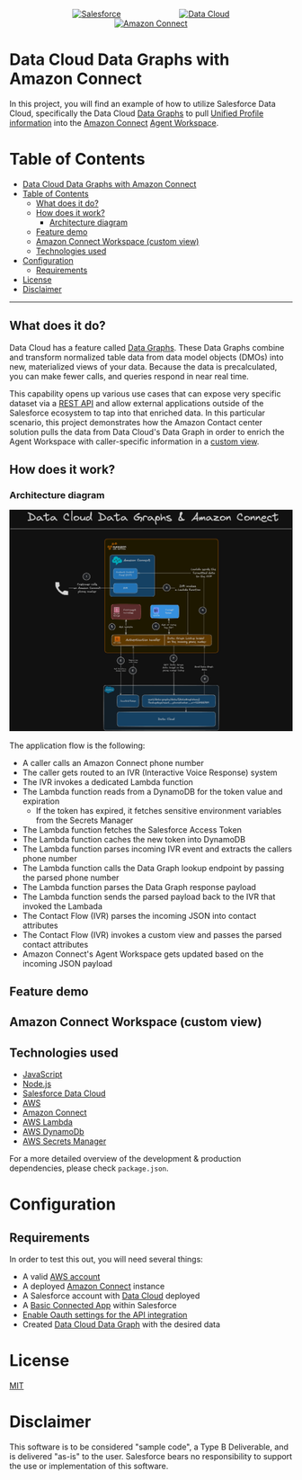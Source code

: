 <p align="center">
<a  href="https://www.salesforce.com/"><img  src="https://a.sfdcstatic.com/shared/images/c360-nav/salesforce-with-type-logo.svg"  alt="Salesforce"  width="150" height="150" hspace="50" /></a>
<a  href="https://www.salesforce.com/data/"><img  src="https://cdn.vidyard.com/hubs/logos/60cb440e-ec9e-4786-9a95-85fdc45dcb89.png"  alt="Data Cloud"  width="150" height="150" hspace="50"/></a>
<a  href="https://aws.amazon.com/connect/"><img  src="https://dvsanalytics.com/wp-content/uploads/2021/09/amazon-connect-removebg-preview.png"  alt="Amazon Connect"  width="150" height="150"  hspace="50"/></a>
<p/>

# Data Cloud Data Graphs with Amazon Connect

In this project, you will find an example of how to utilize Salesforce Data Cloud, specifically the Data Cloud [Data Graphs](https://help.salesforce.com/s/articleView?id=sf.c360_a_data_graphs.htm&type=5) to pull [Unified Profile information](https://help.salesforce.com/s/articleView?id=sf.c360_a_identity_resolution.htm&type=5) into the [Amazon Connect](https://aws.amazon.com/connect) [Agent Workspace](https://docs.aws.amazon.com/connect/latest/adminguide/agent-workspace.html).

# Table of Contents

- [Data Cloud Data Graphs with Amazon Connect](#data-cloud-data-graphs-with-amazon-connect)
- [Table of Contents](#table-of-contents)
  - [What does it do?](#what-does-it-do)
  - [How does it work?](#how-does-it-work)
    - [Architecture diagram](#architecture-diagram)
  - [Feature demo](#feature-demo)
  - [Amazon Connect Workspace (custom view)](#amazon-connect-workspace-custom-view)
  - [Technologies used](#technologies-used)
- [Configuration](#configuration)
  - [Requirements](#requirements)
- [License](#license)
- [Disclaimer](#disclaimer)

---

## What does it do?

Data Cloud has a feature called [Data Graphs](https://help.salesforce.com/s/articleView?id=sf.c360_a_data_graphs.htm&language=en_US&type=5). These Data Graphs combine and transform normalized table data from data model objects (DMOs) into new, materialized views of your data. Because the data is precalculated, you can make fewer calls, and queries respond in near real time.

This capability opens up various use cases that can expose very specific dataset via a [REST API](https://developer.salesforce.com/docs/platform/connectapi/references/spec?meta=getDataGraphDataByLookup) and allow external applications outside of the Salesforce ecosystem to tap into that enriched data. In this particular scenario, this project demonstrates how the Amazon Contact center solution pulls the data from Data Cloud's Data Graph in order to enrich the Agent Workspace with caller-specific information in a [custom view](https://docs.aws.amazon.com/connect/latest/adminguide/view-resources-custom-view.html).

## How does it work?

### Architecture diagram

![](./screenshots/architecture-diagram.png)

The application flow is the following:

- A caller calls an Amazon Connect phone number
- The caller gets routed to an IVR (Interactive Voice Response) system
- The IVR invokes a dedicated Lambda function
- The Lambda function reads from a DynamoDB for the token value and expiration
  - If the token has expired, it fetches sensitive environment variables from the Secrets Manager
- The Lambda function fetches the Salesforce Access Token
- The Lambda function caches the new token into DynamoDB
- The Lambda function parses incoming IVR event and extracts the callers phone number
- The Lambda function calls the Data Graph lookup endpoint by passing the parsed phone number
- The Lambda function parses the Data Graph response payload
- The Lambda function sends the parsed payload back to the IVR that invoked the Lambada
- The Contact Flow (IVR) parses the incoming JSON into contact attributes
- The Contact Flow (IVR) invokes a custom view and passes the parsed contact attributes
- Amazon Connect's Agent Workspace gets updated based on the incoming JSON payload

## Feature demo

## Amazon Connect Workspace (custom view)

## Technologies used

- [JavaScript](https://developer.mozilla.org/en-US/docs/Web/JavaScript)
- [Node.js](https://nodejs.org/en)
- [Salesforce Data Cloud](https://www.salesforce.com/data/)
- [AWS](https://aws.amazon.com/)
- [Amazon Connect](https://aws.amazon.com/connect/)
- [AWS Lambda](https://aws.amazon.com/lambda/)
- [AWS DynamoDb](https://aws.amazon.com/dynamodb/)
- [AWS Secrets Manager](https://docs.aws.amazon.com/secretsmanager/latest/userguide/intro.html)

For a more detailed overview of the development & production dependencies, please check `package.json`.

# Configuration

## Requirements

In order to test this out, you will need several things:

- A valid [AWS account](https://aws.amazon.com/)
- A deployed [Amazon Connect](https://docs.aws.amazon.com/connect/latest/adminguide/amazon-connect-get-started.html) instance
- A Salesforce account with [Data Cloud](https://www.salesforce.com/data/) deployed
- A [Basic Connected App](https://help.salesforce.com/s/articleView?id=sf.connected_app_create_basics.htm&type=5) within Salesforce
- [Enable Oauth settings for the API integration](https://help.salesforce.com/s/articleView?id=sf.connected_app_create_api_integration.htm&type=5)
- Created [Data Cloud Data Graph](https://help.salesforce.com/s/articleView?id=sf.c360_a_data_graphs.htm&language=en_US&type=5) with the desired data

# License

[MIT](http://www.opensource.org/licenses/mit-license.html)

# Disclaimer

This software is to be considered "sample code", a Type B Deliverable, and is delivered "as-is" to the user. Salesforce bears no responsibility to support the use or implementation of this software.
